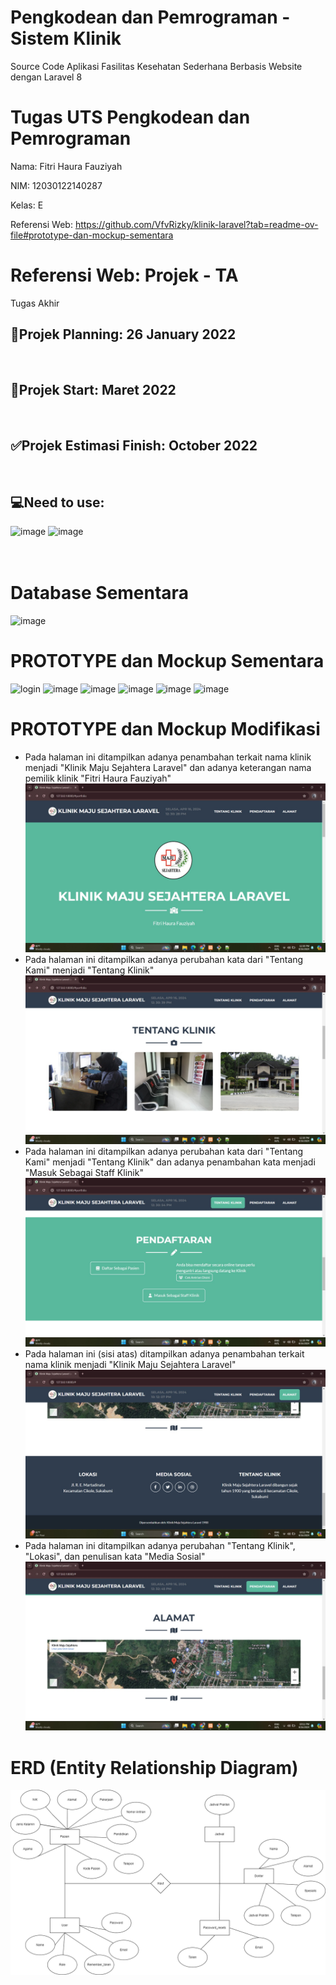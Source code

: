 # Pengkodean dan Pemrograman - Sistem Klinik 
Source Code Aplikasi Fasilitas Kesehatan Sederhana Berbasis Website dengan Laravel 8
# Tugas UTS Pengkodean dan Pemrograman 
Nama: Fitri Haura Fauziyah

NIM: 12030122140287

Kelas: E

Referensi Web: https://github.com/VfvRizky/klinik-laravel?tab=readme-ov-file#prototype-dan-mockup-sementara
# Referensi Web: Projek - TA
Tugas Akhir
<br/>
## 🛑Projek Planning: 26 January 2022
<br/>

## 🔰Projek Start: Maret 2022
<br/>

## ✅Projek Estimasi Finish: October 2022
<br/>

## 💻Need to use:
![image](https://user-images.githubusercontent.com/73746365/173214119-b2b243e6-3c53-4372-a244-507ddcc58f8f.png)
![image](https://user-images.githubusercontent.com/73746365/173214276-690300ff-3541-4ba9-9de7-5dd75230ccf7.png)
<br/>
<br/>
<br/>

# Database Sementara
![image](https://user-images.githubusercontent.com/73746365/193379611-2040b141-275f-4cef-8ac4-d6e67f4e012c.png)

# PROTOTYPE dan Mockup Sementara
![login](https://user-images.githubusercontent.com/73746365/158311492-b93f8117-6eaa-4ddd-aae4-9b8a95684b38.png)
![image](https://user-images.githubusercontent.com/73746365/193379210-cf9f6511-598e-4867-a4ff-92f5dcffbb44.png)
![image](https://user-images.githubusercontent.com/73746365/193379427-89fa6d3f-57ef-4933-ba80-8c6b7124f3b6.png)
![image](https://user-images.githubusercontent.com/73746365/193379256-f960324d-b61c-492a-a409-4fb568cff848.png)
![image](https://user-images.githubusercontent.com/73746365/193379266-f43d2d22-8f8f-4531-a509-736d39f9d337.png)
![image](https://user-images.githubusercontent.com/73746365/193379449-c468d36a-82e6-4c90-bc46-d534859f0853.png)

# PROTOTYPE dan Mockup Modifikasi
- Pada halaman ini ditampilkan adanya penambahan terkait nama klinik menjadi "Klinik Maju Sejahtera Laravel" dan adanya keterangan nama pemilik klinik "Fitri Haura Fauziyah"
![login](https://github.com/FitriHauraFauziyah/PengkodeanDanPemrograman-SistemKlinik/blob/main/Halaman%20Utama.jpeg)
- Pada halaman ini ditampilkan adanya perubahan kata dari "Tentang Kami" menjadi "Tentang Klinik"
![login](https://github.com/FitriHauraFauziyah/PengkodeanDanPemrograman-SistemKlinik/blob/main/Tentang%20Klinik%20-%20Dokumentasi.jpeg)
- Pada halaman ini ditampilkan adanya perubahan kata dari "Tentang Kami" menjadi "Tentang Klinik" dan adanya penambahan kata menjadi "Masuk Sebagai Staff Klinik"
![login](https://github.com/FitriHauraFauziyah/PengkodeanDanPemrograman-SistemKlinik/blob/main/Tentang%20Klinik%20-%20Pendaftaran.jpeg)
- Pada halaman ini (sisi atas) ditampilkan adanya penambahan terkait nama klinik menjadi "Klinik Maju Sejahtera Laravel" 
![login](https://github.com/FitriHauraFauziyah/PengkodeanDanPemrograman-SistemKlinik/blob/main/Alamat%20-%20Informasi%20Klinik.jpeg)
- Pada halaman ini ditampilkan adanya perubahan "Tentang Klinik", "Lokasi", dan penulisan kata "Media Sosial"
![login](https://github.com/FitriHauraFauziyah/PengkodeanDanPemrograman-SistemKlinik/blob/main/Alamat%20-%20Peta%20Lokasi.jpeg)

# ERD (Entity Relationship Diagram)
![image](https://github.com/FitriHauraFauziyah/PengkodeanDanPemrograman-SistemKlinik/blob/main/SISTEM%20KLINIK%20-%20ERD.drawio.png)


